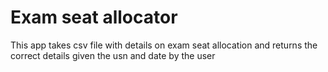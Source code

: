 # Exam seat allocator
This app takes csv file with details on exam seat allocation and returns the correct details given the usn and date by the user
